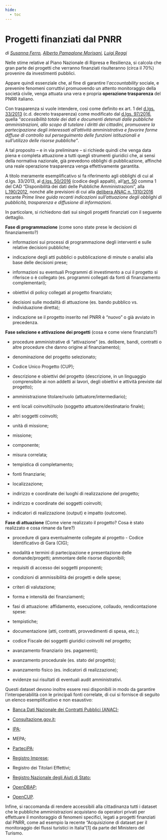 ```yaml
---
hide:
  - toc
---
```


# Progetti finanziati dal PNRR


*di [Susanna Ferro](https://www.linkedin.com/in/susanna-ferro), [Alberto Pampalone Morisani](mailto:alberto.pampalone@actionaid.org), [Luigi Reggi](https://twitter.com/luigireggi)*

Nelle stime relative al Piano Nazionale di Ripresa e Resilienza, si calcola che gran parte dei progetti che verranno finanziati risulteranno (circa il 70%) provenire da investimenti pubblici.

Appare quindi essenziale che, al fine di garantire l’*accountability* sociale, e prevenire fenomeni corruttivi promuovendo un attento monitoraggio della società civile, venga attuata una vera e propria **operazione trasparenza** del PNRR italiano.

Con trasparenza si vuole intendere, così come definito ex art. 1 del [d.lgs. 33/2013](https://www.normattiva.it/uri-res/N2Ls?urn:nir:stato:decreto.legislativo:2013-03-14;33!vig) (c.d. decreto trasparenza) come modificato dal [d.lgs. 97/2016](https://www.normattiva.it/uri-res/N2Ls?urn:nir:stato:decreto.legislativo:2016-05-25;97!vig), quella “*accessibilità totale dei dati e documenti detenuti dalle pubbliche amministrazioni, allo scopo di tutelare i diritti dei cittadini, promuovere la partecipazione degli interessati all’attività amministrativa e favorire forme diffuse di controllo sul perseguimento delle funzioni istituzionali e sull’utilizzo delle risorse pubbliche”*.

A tal proposito – e in via preliminare – si richiede quindi che venga data piena e completa attuazione a tutti quegli strumenti giuridici che, ai sensi della normativa nazionale, già prevedono obblighi di pubblicazione, affinché una reale operazione trasparenza venga effettivamente garantita.

A titolo meramente esemplificativo si fa riferimento agli obblighi di cui al d.lgs. 33/2013, al [d.lgs. 50/2016](https://www.normattiva.it/uri-res/N2Ls?urn:nir:stato:decreto.legislativo:2016-04-18;50!vig) (codice degli appalti), all’[art. 50](https://www.normattiva.it/uri-res/N2Ls?urn:nir:stato:decreto.legislativo:2005-03-07;82!vig~art50) comma 1 del CAD “Disponibilità dei dati delle Pubbliche Amministrazioni”, alla [L.190/2012](https://www.normattiva.it/uri-res/N2Ls?urn:nir:stato:decreto.legislativo:2012-11-06;190!vig), nonché alle previsioni di cui alla [delibera ANAC n. 1310/2016](https://www.anticorruzione.it/portal/public/classic/AttivitaAutorita/AttiDellAutorita/_Atto?ca=6667) recante *Prime linee guida recanti indicazioni sull’attuazione degli obblighi di pubblicità, trasparenza e diffusione di informazioni*.

In particolare, si richiedono dati sui singoli progetti finanziati con il seguente dettaglio.

**Fase di programmazione** (come sono state prese le decisioni di finanziamento?)

  - informazioni sui processi di programmazione degli interventi e sulle relative decisioni pubbliche;

  - indicazione degli atti pubblici o pubblicazione di minute o analisi alla base delle decisioni prese;

  - informazioni su eventuali Programmi di investimento a cui il progetto si riferisce o è collegato (es. programmi collegati da fonti di finanziamento complementari);

  - obiettivi di policy collegati al progetto finanziato;

  - decisioni sulle modalità di attuazione (es. bando pubblico vs. individuazione diretta);

  - indicazione se il progetto inserito nel PNRR è “nuovo” o già avviato in precedenza.

**Fase selezione e attivazione dei progetti** (cosa e come viene finanziato?)

  - procedure amministrative di “attivazione” (es. delibere, bandi, contratti o altre procedure che danno origine al finanziamento);

  - denominazione del progetto selezionato;

  - Codice Unico Progetto (CUP);

  - descrizione e obiettivi del progetto (descrizione, in un linguaggio comprensibile ai non addetti ai lavori, degli obiettivi e attività previste dal progetto);

  - amministrazione titolare/ruolo (attuatore/intermediario);

  - enti locali coinvolti/ruolo (soggetto attuatore/destinatario finale);

  - altri soggetti coinvolti;

  - unità di missione;

  - missione;

  - componente;

  - misura correlata;

  - tempistica di completamento;

  - fonti finanziarie;

  - localizzazione;

  - indirizzo e coordinate dei luoghi di realizzazione del progetto;

  - indirizzo e coordinate dei soggetti coinvolti;

  - indicatori di realizzazione (output) e impatto (outcome).

**Fase di attuazione** (Come viene realizzato il progetto? Cosa è stato realizzato e cosa rimane da fare?)

  - procedure di gara eventualmente collegate al progetto - Codice Identificativo di Gara (CIG);

  - modalità e termini di partecipazione e presentazione delle domande/progetti; ammontare delle risorse disponibili;

  - requisiti di accesso dei soggetti proponenti;

  - condizioni di ammissibilità dei progetti e delle spese;

  - criteri di valutazione;

  - forma e intensità dei finanziamenti;

  - fasi di attuazione: affidamento, esecuzione, collaudo, rendicontazione spese:

  - tempistiche;

  - documentazione (atti, contratti, provvedimenti di spesa, etc.);

  - codice Fiscale dei soggetti giuridici coinvolti nel progetto;

  - avanzamento finanziario (es. pagamenti);

  - avanzamento procedurale (es. stato del progetto);

  - avanzamento fisico (es. indicatori di realizzazione);

  - evidenze sui risultati di eventuali audit amministrativi.

Questi dataset devono inoltre essere resi disponibili in modo da garantire l'interoperabilità con le principali fonti correlate, di cui si fornisce di seguito un elenco esemplificativo e non esaustivo:

  - [Banca Dati Nazionale dei Contratti Pubblici (ANAC)](https://dati.anticorruzione.it/superset/dashboard/appalti/);

  - [Consultazione.gov.it](https://www.consultazione.gov.it/it/);

  - [IPA](https://indicepa.gov.it/ipa-portale/);

  - MEPA;

  - [ParteciPA](https://partecipa.gov.it/);

  - [Registro Imprese](https://www.registroimprese.it/);

  - Registro dei Titolari Effettivi;

  - [Registro Nazionale degli Aiuti di Stato](https://www.rna.gov.it/RegistroNazionaleTrasparenza/faces/pages/TrasparenzaAiuto.jspx);

  - [OpenDBAP](https://openbdap.mef.gov.it/);

  - [OpenCUP](https://opencup.gov.it/).

Infine, si raccomanda di rendere accessibili alla cittadinanza tutti i dataset che le pubbliche amministrazioni acquistano da operatori privati per effettuare il monitoraggio di fenomeni specifici, legati a progetti finanziati dal PNRR, come ad esempio la recente “Acquisizione di dataset per il monitoraggio dei flussi turistici in Italia”\[1\] da parte del Ministero del Turismo.
